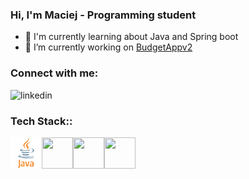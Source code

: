 ### Hi, I'm Maciej - Programming student 

- 🌱 I'm currently learning about Java and Spring boot
- 🔭 I’m currently working on <a href="https://github.com/Wojtur28/BudgetAppv2">BudgetAppv2</a>


### Connect with me:
<img src='https://cdn-icons-png.flaticon.com/512/145/145807.png' alt='linkedin' height='40'>




### Tech Stack::
<img height="50" width="50" src="https://raw.githubusercontent.com/github/explore/5b3600551e122a3277c2c5368af2ad5725ffa9a1/topics/java/java.png" /><img height="50" width="50" src="https://spring.io/images/projects/spring-edf462fec682b9d48cf628eaf9e19521.svg" /><img height="50" width="50" src="https://wiki.postgresql.org/images/3/30/PostgreSQL_logo.3colors.120x120.png" /><img height="50" width="50" src="https://www.svgrepo.com/show/354202/postman-icon.svg" />





 
<!--
**Wojtur28/Wojtur28** is a ✨ _special_ ✨ repository because its `README.md` (this file) appears on your GitHub profile.

Here are some ideas to get you started:



- 👯 I’m looking to collaborate on ...
- 🤔 I’m looking for help with ...
- 💬 Ask me about ...
- 📫 How to reach me: ...
- 😄 Pronouns: ...
- ⚡ Fun fact: ...
-->
